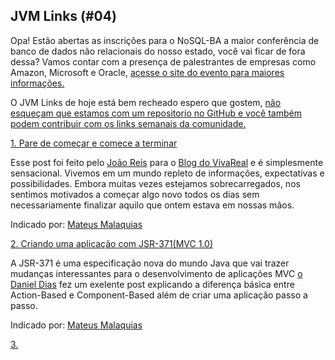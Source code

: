 ## JVM Links (#04)

Opa! Estão abertas as inscrições para o NoSQL-BA a maior conferência de banco de dados não relacionais do nosso estado, você vai ficar de fora dessa? Vamos contar com a presença de palestrantes de empresas como Amazon, Microsoft e Oracle,
[acesse o site do evento para maiores informações.](http://www.nosqlba.org)

O JVM Links de hoje está bem recheado espero que gostem, [não esqueçam que estamos com um repositorio no GitHub e você também podem contribuir com os links semanais da comunidade.](https://github.com/javabahia/JVM-Links)

[1. Pare de começar e comece a terminar](https://tech.vivareal.com.br/pare-de-come%C3%A7ar-e-comece-a-terminar-840f758d6b75#.kwk3vkkoe)

Esse post foi feito pelo [João Reis](https://twitter.com/jreisstudio) para o [Blog do VivaReal](https://tech.vivareal.com.br/pare-de-come%C3%A7ar-e-comece-a-terminar-840f758d6b75#.kwk3vkkoe) e é simplesmente sensacional. Vivemos em um mundo repleto de informações, expectativas e possibilidades. Embora muitas vezes estejamos sobrecarregados, nos sentimos motivados a começar algo novo todos os dias sem necessariamente finalizar aquilo que ontem estava em nossas mãos.

Indicado por: [Mateus Malaquias](https://twitter.com/mmalaquias1)

[2. Criando uma aplicação com JSR-371(MVC 1.0)](https://danieldiasjava.wordpress.com/2017/01/25/criando-uma-aplicacao-com-jsr-371mvc-1-0/)

A JSR-371 é uma especificação nova do mundo Java que vai trazer mudanças interessantes para o desenvolvimento de aplicações MVC [o Daniel Dias](https://twitter.com/DanielDiasJava) fez um exelente post explicando a diferença básica entre Action-Based e Component-Based além de criar uma aplicação passo a passo.

Indicado por: [Mateus Malaquias](https://twitter.com/mmalaquias1)

[3. ]()
